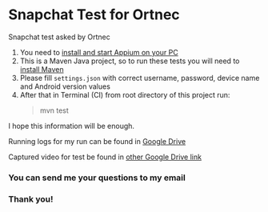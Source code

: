 # Snapchat Test for Ortnec
Snapchat test asked by Ortnec

1. You need to [install and start Appium on your PC](http://appium.io/docs/en/about-appium/getting-started/?lang=en)
2. This is a Maven Java project, so to run these tests you will need to [install Maven](https://maven.apache.org/install.html)
3. Please fill `settings.json` with correct username, password, device name and Android version values
4. After that in Terminal (CI) from root directory of this project run:
   > mvn test 

I hope this information will be enough.

Running logs for my run can be found in [Google Drive](https://drive.google.com/file/d/1l-_dq6rGJyWA8-1LS5ZpZ0lrLQrjSLZU/view?usp=sharing)

Captured video for test be found in [other Google Drive link](https://drive.google.com/file/d/19Geyw8qpb72TbEm5_xHtgC-uKcJU_jrk/view?usp=sharing)

### You can send me your questions to my email
### Thank you!
